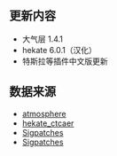 ## 更新内容

- 大气层 1.4.1
- hekate 6.0.1（汉化）
- 特斯拉等插件中文版更新

## 数据来源

- [atmosphere](https://github.com/Atmosphere-NX/Atmosphere)
- [hekate_ctcaer](https://github.com/CTCaer/hekate)
- [Sigpatches](https://github.com/fraxalotl/SwitchScript)
- [Sigpatches](https://jits.cc/patches)
